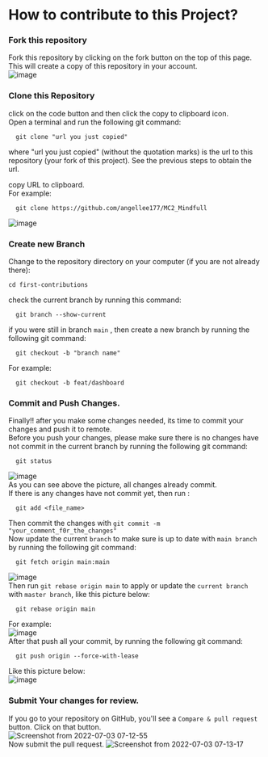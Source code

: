 # How to contribute to this Project?

### Fork this repository
Fork this repository by clicking on the fork button on the top of this page. This will create a copy of this repository in your account. <br/>
![image](https://user-images.githubusercontent.com/40418196/177019964-cd99535e-6be4-4bbe-926a-671993e4c096.png)

### Clone this Repository
click on the code button and then click the copy to clipboard icon.  <br/>
Open a terminal and run the following git command: <br/>

  ```
    git clone "url you just copied"   
  ```  
where "url you just copied" (without the quotation marks) is the url to this repository (your fork of this project). See the previous steps to obtain the url.  <br/>

copy URL to clipboard. <br/>
For example:  <br/>

  ```
    git clone https://github.com/angellee177/MC2_Mindfull
   ```  
![image](https://user-images.githubusercontent.com/40418196/177019117-fab748fd-37f0-4cd0-9aa4-0bf151761784.png) <br/>

### Create new Branch

Change to the repository directory on your computer (if you are not already there): <br/>
  ```
  cd first-contributions
  ```
check the current branch by running this command: <br/>
  ```
    git branch --show-current
  ``` 
if you were still in branch `main` , then create a new branch by running the following git command: <br/>
  ```
    git checkout -b "branch name"
  ``` 
For example: <br/>
  ```
    git checkout -b feat/dashboard
  ``` 
  
### Commit and Push Changes.
Finally!! after you make some changes needed, its time to commit your changes and push it to remote. <br/>
Before you push your changes, please make sure there is no changes have not commit in the current branch by running the following git command: <br/>
  ```
    git status
  ``` 
![image](https://user-images.githubusercontent.com/40418196/177019327-6196e58d-5b2b-4b42-b747-0dd560723f0d.png) <br/>
   As you can see above the picture, all changes already commit. <br/>
If there is any changes have not commit yet, then run : <br/>
  ```
    git add <file_name>
  ```
Then commit the changes with `git commit -m "your_comment_f0r_the_changes"` <br/>
Now update the current `branch` to make sure is up to date with `main branch` by running the following git command: <br/>
  ```
    git fetch origin main:main
  ``` 
![image](https://user-images.githubusercontent.com/40418196/177019400-1b2d3014-9c93-4087-a7ea-6cd26d610134.png) <br/>
Then run `git rebase origin main` to apply or update the `current branch` with `master branch`, like this picture below: <br/>
  ```
    git rebase origin main
  ``` 
For example: <br/>
![image](https://user-images.githubusercontent.com/40418196/177019492-84f563c9-a2f3-4cc7-805d-9c39d8633a55.png) <br/>
After that push all your commit, by running the following git command: <br/>
  ```
    git push origin --force-with-lease
  ``` 
Like this picture below: <br/>
![image](https://user-images.githubusercontent.com/40418196/177019566-269e07fa-a326-43a3-8a40-67434cea5823.png) <br/>

### Submit Your changes for review.
If you go to your repository on GitHub, you'll see a `Compare & pull request` button. Click on that button. <br/>
![Screenshot from 2022-07-03 07-12-55](https://user-images.githubusercontent.com/40418196/177019840-b1a19e48-bfe2-4fbf-a43d-9153b0ff41fd.png)<br/>
Now submit the pull request.
![Screenshot from 2022-07-03 07-13-17](https://user-images.githubusercontent.com/40418196/177019860-4cf92455-7f13-40dd-9fe2-44b55e6058b7.png)



